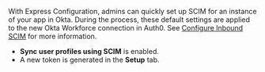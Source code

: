 With Express Configuration, admins can quickly set up SCIM for an instance of your app in Okta. During the process, these default settings are applied to the new Okta Workforce connection in Auth0. See [Configure Inbound SCIM](https://auth0.com/docs/authenticate/protocols/scim/configure-inbound-scim) for more information.

* **Sync user profiles using SCIM** is enabled.
* A new token is generated in the **Setup** tab.

